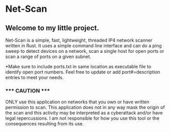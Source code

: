 # Net-Scan

## Welcome to my little project.

Net-Scan is a simple, fast, lightweight, threaded IP4 network scanner written in Rust.
It uses a simple command line interface and can do a ping sweep to detect devices on a network, 
scan a single host for open ports 
or scan a range of ports on a given subnet.

*Make sure to include ports.txt in same location as executable file to identify open port numbers. 
Feel free to update or add port#=description entries to meet your needs. 


### *** CAUTION *** 
ONLY use this application on networks that you own or have written permission to scan. 
This application does not in any way mask the origin of the scan and this activity may be 
interpreted as a cyberattack and/or have legal repercussions. 
I am not responsible for how you use this tool or the consequences resulting from its use. 
